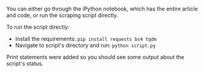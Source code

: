 You can either go through the iPython notebook, which has the entire article and code, or run the scraping script directly.

To run the script directly:

+ Install the requirements: `pip install requests bs4 tqdm`
+ Navigate to script's directory and run: `python script.py`

Print statements were added so you should see some output about the script's status.
